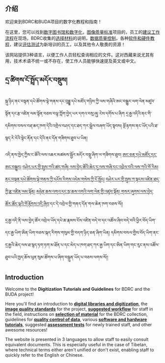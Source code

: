 
## 介绍

欢迎来到BDRC和BUDA项目的数字化教程和指南！

在这里，您可以找到[数字图书馆和数字化](https://buddhistdigitalresourcecenter.github.io/digitization-guidelines/digitization/digitization-cn/)，[图像质量标准](https://buddhistdigitalresourcecenter.github.io/digitization-guidelines/standards/standards-cn/)项目的，员工的[建议工作流程](https://buddhistdigitalresourcecenter.github.io/digitization-guidelines/workflow/workflow-cn/)在现场，BDRC收集的[选择材料](https://buddhistdigitalresourcecenter.github.io/digitization-guidelines/selection/selection-cn/)的说明，[数据质量控制](https://buddhistdigitalresourcecenter.github.io/digitization-guidelines/qc/qc-cn/)，各种[软件和硬件教程](https://buddhistdigitalresourcecenter.github.io/digitization-guidelines/bdrcapp/bdrcapp-cn/)，建议[评估测试](https://buddhistdigitalresourcecenter.github.io/digitization-guidelines/assessment/assessment-cn/)为新培训的员工，以及其他令人敬畏的资源！

该网站提供3种语言，以便工作人员轻松查询相应的文件。这对西藏来说尤其有用，技术术语不统一或不存在，使工作人员能够快速提及英文或中文。

## དྲ་ཚིགས་ངོ་སྤྲོད་མདོར་བསྡུས།

སྐུ་ཉིད་ནང་བསྟན་དཔེ་ཚོགས་ལྟེ་གནས་དང་བུདྡྷ་དཔེ་མཛོད་གཉིས་ཀྱི་ལས་གཞིའི་ཨང་བསྒྱུར་ལག་ལེན་མཛུབ་སྟོན་དང་རྩ་འཛིན་ལམ་སྟོན་བཅས་བལྟ་ཀློག་བྱེད་པར་དགའ་བསུ་ཞུ། ངེས་དགོས་པ་ཞིག དྲ་རྒྱ་འདིའི་ནང་གི་དམིགས་བསལ་བརྡ་ཆད་ཁག་དེའི་འགྲེལ་བཤད་དང་ཐད་ཀར་སྦྲེལ་བཞག་ཡོད་སྟབས། སྔོ་རྟགས་ནང་ཡོད་པའི་ཐ་སྙད་རེ་རེའི་སྟེང་ནོན་དང་དེའི་ནང་དོན་གཟིགས་ཐུབ་པ་ཡིན།

འདི་ནས་ཁྱེད་ཀྱིས་ང་ཚོའི་ལས་འཆར་མཚམས་སྦྱོར་མདོར་བསྡུ་ཞིག་ལ་གཟིགས་ཐུབ། [ཨང་ཅན་དཔེ་མཛོད་དང་ཨང་བསྒྱུར།](https://buddhistdigitalresourcecenter.github.io/digitization-guidelines/digitization/digitization-bo/) [བཤེར་པར་གྱི་སྤུས་ཀའི་ཚད་གཞི། ](https://buddhistdigitalresourcecenter.github.io/digitization-guidelines/standards/standards-bo/)[ལས་བྱེད་ཚོའི་ཆེད་དུ་ལས་གཞི་དང་འབྲེལ་བའི་ལས་ཀའི་གོ་རིམ།](https://buddhistdigitalresourcecenter.github.io/digitization-guidelines/workflow/workflow-bo/) [ནང་བསྟན་དཔེ་ཚོགས་ལྟེ་གནས་ཀྱི་དངོས་རིགས་འདེམ་གསེས་ཀྱི་ངོ་སྤྲོད།](https://buddhistdigitalresourcecenter.github.io/digitization-guidelines/selection/selection-bo/) [བཤེར་པར་གྱི་སྤུས་ཀ་སྟངས་འཛིན་ཐད་ཀྱི་རྩ་འཛིན་ལམ་སྟོན།](https://buddhistdigitalresourcecenter.github.io/digitization-guidelines/qc/qc-bo/) [མཉེན་ཆས་འགའ་དང་སྲ་ཆས་འགའི་ལག་ལེན་གྱི་འཛུབ་སྟོན། ](https://buddhistdigitalresourcecenter.github.io/digitization-guidelines/bdrcapp/bdrcapp-bo/)[གསར་ཞུགས་ལས་བྱེད་ཚོར་ཚོད་ལྟའི་གོ་རྟོགས་འདྲི་ཞིབ](https://buddhistdigitalresourcecenter.github.io/digitization-guidelines/assessment/assessment-bo/)་དང་དེ་འབྲེལ་གྱི་གནད་དོན་གལ་ཆེན་ཁག་བཅས་སོ།།

དྲ་རྒྱ་འདི་ནི་ལས་བྱེད་ཚོར་འབྲེལ་ཡོད་དཔེ་ཆ་རྣམས་ངོས་འཛིན་བདེ་བ་དང་འཚོལ་ཞིབ་བདེ་བའི་ཕྱིར་བོད་ཡིག་དང་རྒྱ་ཡིག་ཨིན་ཡིག་བཅས་སྐད་རིགས་གསུམ་གྱི་བདག་ཉིད་ཅན་ཞིག་ཡིན། དམིགས་བསལ་གྱིས་བོད་ཡིག་ནང་དྲ་རྒྱའི་ཆེད་ལས་ཐ་སྙད་ཏག་ཏག་མ་ཐོན་པ་དང་མེད་པ་ཁག་ཐད་ཀར་རྒྱ་ཡིག་དང་ཨིན་ཡིག་གང་རུང་ནས་འཚོལ་ཐུབ་པའི་ཁྱད་ཆོས་ཕུན་སུམ་ཚོགས་པ་ཞིག་བསྐྲུན་ཡོད་པ་བཅས་ལགས་སོ།།

## Introduction

Welcome to the **Digitization Tutorials and Guidelines** for BDRC and the BUDA project!

Here you'll find an introduction to [**digital libraries and digitization**](https://buddhistdigitalresourcecenter.github.io/digitization-guidelines/digitization/digitization-en/), the [**image quality standards**](https://buddhistdigitalresourcecenter.github.io/digitization-guidelines/standards/standards-en/) for the project, [**suggested workflow**](https://buddhistdigitalresourcecenter.github.io/digitization-guidelines/workflow/workflow-en/) for staff in the field, instructions on [**selection of material**](https://buddhistdigitalresourcecenter.github.io/digitization-guidelines/selection/selection-en/) for the BDRC collection, guidelines for [**quality control of data**](https://buddhistdigitalresourcecenter.github.io/digitization-guidelines/qc/qc-en/), various [**software and hardware tutorials**](https://buddhistdigitalresourcecenter.github.io/digitization-guidelines/bdrcapp/bdrcapp-en/), suggested [**assessment tests**](https://buddhistdigitalresourcecenter.github.io/digitization-guidelines/assessment/assessment-en/) for newly trained staff, and other awesome resources!

The website is presented in 3 languages to allow staff to easily consult equivalent documents. This is especially useful in the case of Tibetan, where technical terms either aren't unified or don't exist, enabling staff to quickly refer to the English or Chinese.

